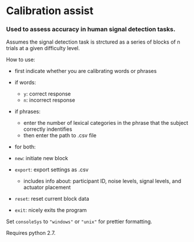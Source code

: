 # Calibration assist
### Used to assess accuracy in human signal detection tasks.

Assumes the signal detection task is strctured as a series of blocks of n trials at a given difficulty level.

How to use:
 - first indicate whether you are calibrating words or phrases

 - if words:
   - `y`: correct response
   - `n`: incorrect response
 
 - if phrases:
   - enter the number of lexical categories in the phrase that the subject correctly
   	 indentifies
   - then enter the path to .csv file

 - for both:
 - `new`: initiate new block
 - `export`: export settings as .csv  
 	- includes info about: participant ID, noise levels, signal levels, and actuator placement
 - `reset`: reset current block data
 - `exit`: nicely exits the program

Set `consoleSys` to `"windows"` or `"unix"` for prettier formatting.

Requires python 2.7.
